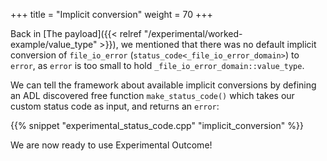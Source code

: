+++
title = "Implicit conversion"
weight = 70
+++

Back in [The payload]({{< relref "/experimental/worked-example/value_type" >}}), we
mentioned that there was no default implicit conversion of `file_io_error`
(`status_code<_file_io_error_domain>`) to `error`, as `error` is too small
to hold `_file_io_error_domain::value_type`.

We can tell the framework about available implicit conversions by defining
an ADL discovered free function `make_status_code()` which takes our
custom status code as input, and returns an `error`:

{{% snippet "experimental_status_code.cpp" "implicit_conversion" %}}

We are now ready to use Experimental Outcome!
